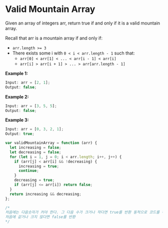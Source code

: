 # Valid Mountain Array

Given an array of integers arr, return true if and only if it is a valid mountain array.

Recall that arr is a mountain array if and only if:

- `arr.length >= 3`
- There exists some i with `0 < i < arr.length - 1` such that:
  - `arr[0] < arr[1] < ... < arr[i - 1] < arr[i]`
  - `arr[i] > arr[i + 1] > ... > arr[arr.length - 1]`

<b>Example 1:</b>

```js
Input: arr = [2, 1];
Output: false;
```

<b>Example 2:</b>

```js
Input: arr = [3, 5, 5];
Output: false;
```

<b>Example 3:</b>

```js
Input: arr = [0, 3, 2, 1];
Output: true;
```

```js
var validMountainArray = function (arr) {
  let increasing = false;
  let decreasing = false;
  for (let i = 1, j = 0; i < arr.length; i++, j++) {
    if (arr[j] < arr[i] && !decreasing) {
      increasing = true;
      continue;
    }
    decreasing = true;
    if (arr[j] <= arr[i]) return false;
  }
  return increasing && decreasing;
};

/*
처음에는 다음숫자가 커야 한다. 그 다음 수가 크거나 작다면 true를 반환 동적으로 코드를 작성해야 한다.
처음에 같거나 크지 않다면 false를 반환
*/
```
